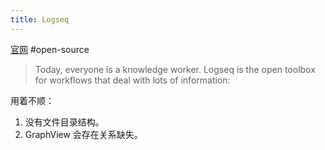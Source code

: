 ```yaml
---
title: Logseq
---
```

[官网](https://logseq.com/)
#open-source
> Today, everyone is a
knowledge worker.
> Logseq is the open toolbox for
workflows that deal with lots of information:

用着不顺：
1. 没有文件目录结构。
2. GraphView 会存在关系缺失。